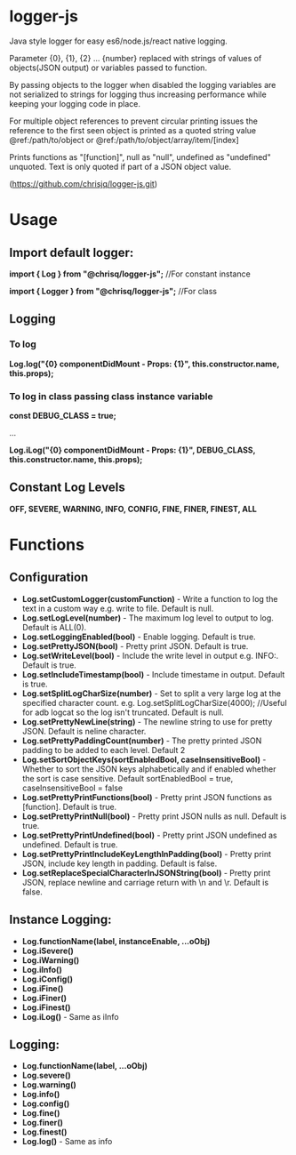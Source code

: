 # logger-js

Java style logger for easy es6/node.js/react native logging.

Parameter {0}, {1}, {2} ... {number} replaced with strings of values of objects(JSON output) or variables passed to function.

By passing objects to the logger when disabled the logging variables are not serialized to strings for logging thus increasing performance while keeping your logging code in place.

For multiple object references to prevent circular printing issues the reference to the first seen object is printed as a quoted string value @ref:/path/to/object or @ref:/path/to/object/array/item/[index]

Prints functions as "[function]", null as "null", undefined as "undefined" unquoted.
Text is only quoted if part of a JSON object value.

(https://github.com/chrisjq/logger-js.git)

# Usage

## Import default logger:

**import { Log } from "@chrisq/logger-js";** //For constant instance

**import { Logger } from "@chrisq/logger-js";** //For class

## Logging

### To log

**Log.log("{0} componentDidMount - Props: {1}", this.constructor.name, this.props);**

### To log in class passing class instance variable

**const DEBUG_CLASS = true;**

...

**Log.iLog("{0} componentDidMount - Props: {1}", DEBUG_CLASS, this.constructor.name, this.props);**

## Constant Log Levels

**OFF, SEVERE, WARNING, INFO, CONFIG, FINE, FINER, FINEST, ALL**

# Functions

## Configuration

- **Log.setCustomLogger(customFunction)** - Write a function to log the text in a custom way e.g. write to file. Default is null.
- **Log.setLogLevel(number)** - The maximum log level to output to log. Default is ALL(0).
- **Log.setLoggingEnabled(bool)** - Enable logging. Default is true.
- **Log.setPrettyJSON(bool)** - Pretty print JSON. Default is true.
- **Log.setWriteLevel(bool)** - Include the write level in output e.g. INFO:. Default is true.
- **Log.setIncludeTimestamp(bool)** - Include timestame in output. Default is true.
- **Log.setSplitLogCharSize(number)** - Set to split a very large log at the specified character count. e.g. Log.setSplitLogCharSize(4000); //Useful for adb logcat so the log isn't truncated. Default is null.
- **Log.setPrettyNewLine(string)** - The newline string to use for pretty JSON. Default is neline character.
- **Log.setPrettyPaddingCount(number)** - The pretty printed JSON padding to be added to each level. Default 2
- **Log.setSortObjectKeys(sortEnabledBool, caseInsensitiveBool)** - Whether to sort the JSON keys alphabetically and if enabled whether the sort is case sensitive. Default sortEnabledBool = true, caseInsensitiveBool = false
- **Log.setPrettyPrintFunctions(bool)** - Pretty print JSON functions as [function]. Default is true.
- **Log.setPrettyPrintNull(bool)** - Pretty print JSON nulls as null. Default is true.
- **Log.setPrettyPrintUndefined(bool)** - Pretty print JSON undefined as undefined. Default is true.
- **Log.setPrettyPrintIncludeKeyLengthInPadding(bool)** - Pretty print JSON, include key length in padding. Default is false.
- **Log.setReplaceSpecialCharacterInJSONString(bool)** - Pretty print JSON, replace newline and carriage return with \n and \r. Default is false.

## Instance Logging:

- **Log.functionName(label, instanceEnable, ...oObj)**
- **Log.iSevere()**
- **Log.iWarning()**
- **Log.iInfo()**
- **Log.iConfig()**
- **Log.iFine()**
- **Log.iFiner()**
- **Log.iFinest()**
- **Log.iLog()** - Same as iInfo

## Logging:

- **Log.functionName(label, ...oObj)**
- **Log.severe()**
- **Log.warning()**
- **Log.info()**
- **Log.config()**
- **Log.fine()**
- **Log.finer()**
- **Log.finest()**
- **Log.log()** - Same as info
